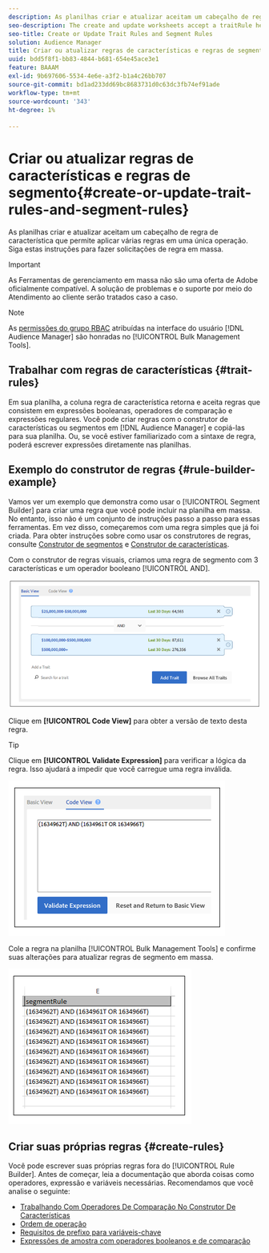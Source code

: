 ```yaml
---
description: As planilhas criar e atualizar aceitam um cabeçalho de regra de característica que permite aplicar várias regras em uma única operação. Siga estas instruções para fazer solicitações de regra em massa.
seo-description: The create and update worksheets accept a traitRule header that lets you apply multiple rules in a single operation. Follow these instructions to make bulk rule requests.
seo-title: Create or Update Trait Rules and Segment Rules
solution: Audience Manager
title: Criar ou atualizar regras de características e regras de segmento
uuid: bdd5f8f1-bb83-4844-b681-654e45ace3e1
feature: BAAAM
exl-id: 9b697606-5534-4e6e-a3f2-b1a4c26bb707
source-git-commit: bd1ad233dd69bc8683731d0c63dc3fb74ef91ade
workflow-type: tm+mt
source-wordcount: '343'
ht-degree: 1%

---
```


# Criar ou atualizar regras de características e regras de segmento{#create-or-update-trait-rules-and-segment-rules}

As planilhas criar e atualizar aceitam um cabeçalho de regra de característica que permite aplicar várias regras em uma única operação. Siga estas instruções para fazer solicitações de regra em massa.

>[!IMPORTANT]
>
>As Ferramentas de gerenciamento em massa não são uma oferta de Adobe oficialmente compatível. A solução de problemas e o suporte por meio do Atendimento ao cliente serão tratados caso a caso.

<!-- 

<p>c_bulk_rules.xml </p>

 -->

>[!NOTE]
>
>As [permissões do grupo RBAC](../../features/administration/administration-overview.md) atribuídas na interface do usuário [!DNL Audience Manager] são honradas no [!UICONTROL Bulk Management Tools].

## Trabalhar com regras de características {#trait-rules}

Em sua planilha, a coluna regra de característica retorna e aceita regras que consistem em expressões booleanas, operadores de comparação e expressões regulares. Você pode criar regras com o construtor de características ou segmentos em [!DNL Audience Manager] e copiá-las para sua planilha. Ou, se você estiver familiarizado com a sintaxe de regra, poderá escrever expressões diretamente nas planilhas.

## Exemplo do construtor de regras {#rule-builder-example}

Vamos ver um exemplo que demonstra como usar o [!UICONTROL Segment Builder] para criar uma regra que você pode incluir na planilha em massa. No entanto, isso não é um conjunto de instruções passo a passo para essas ferramentas. Em vez disso, começaremos com uma regra simples que já foi criada. Para obter instruções sobre como usar os construtores de regras, consulte [Construtor de segmentos](../../features/segments/segment-builder.md) e [Construtor de características](../../features/traits/about-trait-builder.md).

Com o construtor de regras visuais, criamos uma regra de segmento com 3 características e um operador booleano [!UICONTROL AND].

![](assets/visualrule.png)

Clique em **[!UICONTROL Code View]** para obter a versão de texto desta regra.

>[!TIP]
>
>Clique em **[!UICONTROL Validate Expression]** para verificar a lógica da regra. Isso ajudará a impedir que você carregue uma regra inválida.

![](assets/coderule.png)

Cole a regra na planilha [!UICONTROL Bulk Management Tools] e confirme suas alterações para atualizar regras de segmento em massa.

![](assets/segmentrule.png)

## Criar suas próprias regras {#create-rules}

Você pode escrever suas próprias regras fora do [!UICONTROL Rule Builder]. Antes de começar, leia a documentação que aborda coisas como operadores, expressão e variáveis necessárias. Recomendamos que você analise o seguinte:

* [Trabalhando Com Operadores De Comparação No Construtor De Características](../../features/traits/trait-comparison-operators.md)
* [Ordem de operação](../../features/traits/trait-operator-precedence.md)
* [Requisitos de prefixo para variáveis-chave](../../features/traits/trait-variable-prefixes.md)
* [Expressões de amostra com operadores booleanos e de comparação](../../features/traits/trait-expression-samples.md)
